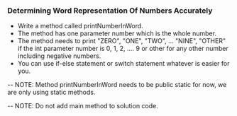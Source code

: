 ### Determining Word Representation Of Numbers Accurately

- Write a method called printNumberInWord. 
- The method has one parameter number which is the whole number. 
- The method needs to print "ZERO", "ONE", "TWO", ... "NINE", "OTHER" if the int parameter number is 0, 1, 2, .... 9 or other for any other number including negative numbers. 
- You can use if-else statement or switch statement whatever is easier for you.


-- NOTE: Method printNumberInWord needs to be public static for now, we are only using static methods.

-- NOTE: Do not add main method to solution code.